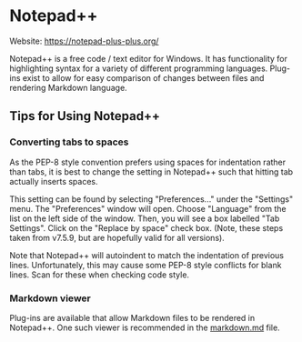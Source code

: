 # Notepad++
Website:  https://notepad-plus-plus.org/

Notepad++ is a free code / text editor for Windows.  It has functionality
for highlighting syntax for a variety of different programming languages.
Plug-ins exist to allow for easy comparison of changes between files and 
rendering Markdown language.

## Tips for Using Notepad++
### Converting tabs to spaces
As the PEP-8 style convention prefers using spaces for indentation rather than
tabs, it is best to change the setting in Notepad++ such that hitting tab 
actually inserts spaces.  

This setting can be found by selecting "Preferences..." under the "Settings"
menu.  The "Preferences" window will open.  Choose "Language" from the list
on the left side of the window.  Then, you will see a box labelled "Tab 
Settings".  Click on the "Replace by space" check box. (Note, these steps
taken from v7.5.9, but are hopefully valid for all versions).

Note that Notepad++ will autoindent to match the indentation of previous lines.
Unfortunately, this may cause some PEP-8 style conflicts for blank lines.  Scan
for these when checking code style.

### Markdown viewer
Plug-ins are available that allow Markdown files to be rendered in Notepad++.
One such viewer is recommended in the [markdown.md](markdown.md) file.
